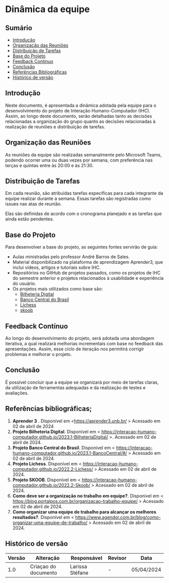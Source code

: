 # Dinâmica da equipe

## Sumário
* [Introdução](#Introdução)
* [Organização das Reuniões](#Organização-das-Reuniões)
* [Distribuição de Tarefas](#Distribuição-de-Tarefas)
* [Base do Projeto](#Base-do-Projeto)
* [Feedback Contínuo](#Feedback-Contínuo)
* [Conclusão](#Conclusão)
* [Referências Bibliográficas](#Referências-Bibliográficas)
* [Histórico de versão](#Histórico-de-versão)

## Introdução 

Neste documento, é apresentada a dinâmica adotada pela equipe para o desenvolvimento do projeto de Interação Humano-Computador (IHC). Assim, ao longo deste documento, serão detalhadas tanto as decisões relacionadas a organização do grupo quanto as decisões relacionadas à realização de reuniões e distribuição de tarefas.

## Organização das Reuniões

As reuniões da equipe são realizadas semanalmente pelo Microsoft Teams, podendo ocorrer uma ou duas vezes por semana, com preferência nas terças e quintas entre às 20:00 e às 21:30.

## Distribuição de Tarefas

Em cada reunião, são atribuídas tarefas específicas para cada integrante da equipe realizar durante a semana. Essas tarefas são registradas como issues nas atas de reunião. 

Elas são definidas de acordo com o cronograma planejado e as tarefas que ainda estão pendentes.

## Base do Projeto

Para desenvolver a base do projeto, as seguintes fontes servirão de guia:

- Aulas ministradas pelo professor André Barros de Sales.
- Material disponibilizado na plataforma de aprendizagem Aprender3, que inclui vídeos, artigos e tutoriais sobre IHC.
- Repositórios no GitHub de projetos passados, como os projetos de IHC do semestre anterior e projetos relacionados à usabilidade e experiência do usuário.
- Os projetos mais utilizados como base são:
  - [Bilheteria Digital](https://interacao-humano-computador.github.io/2023.1-BilheteriaDigital/) 
  - [Banco Central do Brasil](https://interacao-humano-computador.github.io/2023.1-BancoCentral/#/)
  - [Lichess](https://interacao-humano-computador.github.io/2022.2-Lichess/)
  - [skoob](https://interacao-humano-computador.github.io/2022.2-Skoob/)


## Feedback Contínuo

Ao longo do desenvolvimento do projeto, será adotada uma abordagem iterativa, a qual  realizará melhorias incrementais com base no feedback das apresentações. Assim, esse ciclo de iteração nos permitirá corrigir problemas e melhorar o projeto.

## Conclusão

É possível concluir que a equipe se organizará por meio de tarefas claras, da utilização de ferramentas adequadas e da realização de testes e avaliações.

 ## Referências bibliográficas;

1. **Aprender 3** . Disponível em <https://aprender3.unb.br/ > Acessado em 02 de abril de 2024
2. **Projeto Bilheteria Digital**. Disponível em < https://interacao-humano-computador.github.io/2023.1-BilheteriaDigital/ >. Acessado em 02 de abril de 2024. 
3. **Projeto Banco Central do Brasil**. Disponível em < https://interacao-humano-computador.github.io/2023.1-BancoCentral/#/  > Acessado em 02 de abril de 2024. 
4. **Projeto Lichess**. Disponível em < https://interacao-humano-computador.github.io/2022.2-Lichess/ > Acessado em 02 de abril de 2024.
5. **Projeto SKOOB**. Disponível em < https://interacao-humano-computador.github.io/2022.2-Skoob/ > Acessado em 02 de abril de 2024.
6. **Como deve ser a organização no trabalho em equipe?**. Disponível em < https://blog.portalpos.com.br/organizacao-trabalho-equipe/ > Acessado em 02 de abril de 2024.
7. **Como organizar uma equipe de trabalho para alcançar os melhores resultados?**. Disponível em < https://www.agendor.com.br/blog/como-organizar-uma-equipe-de-trabalho/ > Acessado em 02 de abril de 2024.



## Histórico de versão

| Versão | Alteração | Responsável | Revisor | Data |
| - | - | - | - | - |
| 1.0 | Criaçao do documento | Larissa Stéfane | - | 05/04/2024 |
